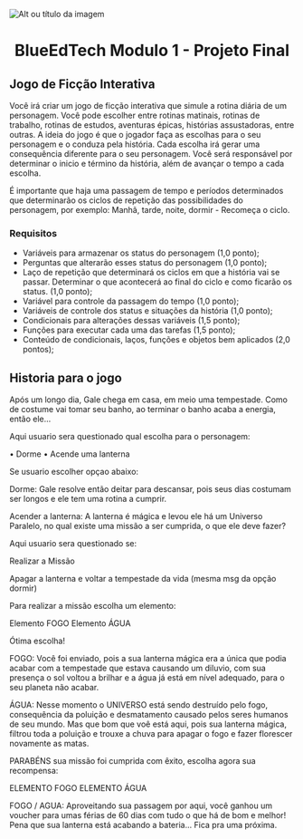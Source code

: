 ![Alt ou título da imagem](https://2315530342-files.gitbook.io/~/files/v0/b/gitbook-x-prod.appspot.com/o/spaces%2F-Mi99jjCn0YFUe30kpPL%2Fuploads%2FmFlzIcbVMgh6m16kALMg%2Fezgif.com-gif-maker%20(1).gif?alt=media&token=bcb684fe-45d5-4feb-a22b-8fb51c8c0022)
# <h1 align="center"> BlueEdTech Modulo 1 - Projeto Final </h1>

## Jogo de Ficção Interativa

Você irá criar um jogo de ficção interativa que simule a rotina diária de um personagem. Você pode escolher entre rotinas matinais, rotinas de trabalho, rotinas de estudos, aventuras épicas, histórias assustadoras, entre outras. A ideia do jogo é que o jogador faça as escolhas para o seu personagem e o conduza pela história. Cada escolha irá gerar uma consequência diferente para o seu personagem. Você será responsável por determinar o inicio e término da história, além de avançar o tempo a cada escolha.

É importante que haja uma passagem de tempo e períodos determinados que determinarão os ciclos de repetição das possibilidades do personagem, por exemplo: Manhã, tarde, noite, dormir - Recomeça o ciclo.

### Requisitos

- Variáveis para armazenar os status do personagem (1,0 ponto);
- Perguntas que alterarão esses status do personagem (1,0 ponto);
- Laço de repetição que determinará os ciclos em que a história vai se passar. Determinar o que acontecerá ao final do ciclo e como ficarão os status. (1,0 ponto);
- Variável para controle da passagem do tempo (1,0 ponto);
- Variáveis de controle dos status e situações da história (1,0 ponto);
- Condicionais para alterações dessas variáveis (1,5 ponto);
- Funções para executar cada uma das tarefas (1,5 ponto);
- Conteúdo de condicionais, laços, funções e objetos bem aplicados (2,0 pontos);

## Historia para o jogo

Após um longo dia, Gale chega em casa, em meio uma tempestade. Como de costume vai tomar seu banho, ao terminar o banho acaba a energia, então ele...

Aqui usuario sera questionado qual escolha para o personagem:

• Dorme • Acende uma lanterna

Se usuario escolher opçao abaixo:

Dorme: Gale resolve então deitar para descansar, pois seus dias costumam ser longos e ele tem uma rotina a cumprir.

Acender a lanterna: A lanterna é mágica e levou ele há um Universo Paralelo, no qual existe uma missão a ser cumprida, o que ele deve fazer?

Aqui usuario sera questionado se:

Realizar a Missão

Apagar a lanterna e voltar a tempestade da vida (mesma msg da opção dormir)

Para realizar a missão escolha um elemento:

Elemento FOGO Elemento ÁGUA

Ótima escolha!

FOGO: Você foi enviado, pois a sua lanterna mágica era a única que podia acabar com a tempestade que estava causando um diluvio, com sua presença o sol voltou a brilhar e a água já está em nível adequado, para o seu planeta não acabar.

ÁGUA: Nesse momento o UNIVERSO está sendo destruído pelo fogo, consequência da poluição e desmatamento causado pelos seres humanos de seu mundo. Mas que bom que voê está aqui, pois sua lanterna mágica, filtrou toda a poluição e trouxe a chuva para apagar o fogo e fazer florescer novamente as matas.

PARABÉNS sua missão foi cumprida com êxito, escolha agora sua recompensa:

ELEMENTO FOGO ELEMENTO ÁGUA

FOGO / AGUA: Aproveitando sua passagem por aqui, você ganhou um voucher para umas férias de 60 dias com tudo o que há de bom e melhor! Pena que sua lanterna está acabando a bateria... Fica pra uma próxima.